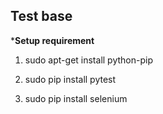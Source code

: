 ## Test base

***Setup requirement**

1. sudo apt-get install python-pip

2. sudo pip install pytest

3. sudo pip install selenium